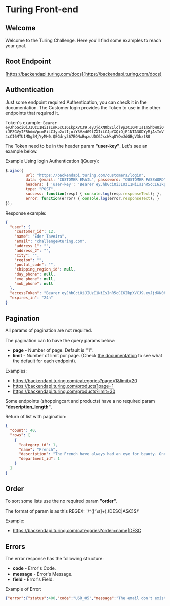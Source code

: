 # Turing Front-end


## Welcome
Welcome to the Turing Challenge. Here you'll find some examples to reach your goal. 

## Root Endpoint 
[https://backendapi.turing.com/docs](https://backendapi.turing.com/docs)

## Authentication
Just some endpoint required Authentication, you can check it in the documentation. The Customer login provides the Token to use in the other endpoints that required it.


Token's example: ```Bearer eyJhbGciOiJIUzI1NiIsInR5cCI6IkpXVCJ9.eyJjdXN0b21lcl9pZCI6MTIsIm5hbWUiOiJFZGVyIFRhdmVpcmEiLCJyb2xlIjoiY3VzdG9tZXIiLCJpYXQiOjE1NTA3ODYyMjAsImV4cCI6MTU1MDg3MjYyMH0.QEGdry367EQNxBqzuUDCGJscWkq8YQwJdGBgV3hztR0```
 
The Token need to be in the header param **"user-key"**. Let's see an example below.

Example Using login Authentication (jQuery):
```javascript
$.ajax({ 
         url: "https://backendapi.turing.com/customers/login",
         data: {email: "CUSTOMER EMAIL", passsword: "CUSTOMER PASSWORD"},
         headers: { 'user-key': 'Bearer eyJhbGciOiJIUzI1NiIsInR5cCI6IkpXVCJ9.eyJjdXN0b21lcl9pZCI6MTIsIm5hbWUiOiJFZGVyIFRhdmVpcmEiLCJyb2xlIjoiY3VzdG9tZXIiLCJpYXQiOjE1NTA3ODYyMjAsImV4cCI6MTU1MDg3MjYyMH0.QEGdry367EQNxBqzuUDCGJscWkq8YQwJdGBgV3hztR0' },
         type: "POST",
         success: function(resp) { console.log(resp.responseText); },
         error: function(error) { console.log(error.responseText); }
});		
```

Response example:
```json
{
  "user": {
    "customer_id": 12,
    "name": "Eder Taveira",
    "email": "challenge@turing.com",
    "address_1": "",
    "address_2": "",
    "city": "",
    "region": "",
    "postal_code": "",
    "shipping_region_id": null,
    "day_phone": null,
    "eve_phone": null,
    "mob_phone": null
  },
  "accessToken": "Bearer eyJhbGciOiJIUzI1NiIsInR5cCI6IkpXVCJ9.eyJjdXN0b21lcl9pZCI6MTIsIm5hbWUiOiJFZGVyIFRhdmVpcmEiLCJyb2xlIjoiY3VzdG9tZXIiLCJpYXQiOjE1NTA3ODYyMjAsImV4cCI6MTU1MDg3MjYyMH0.QEGdry367EQNxBqzuUDCGJscWkq8YQwJdGBgV3hztR0",
  "expires_in": "24h"
}
```

## Pagination
All params of pagination are not required.

The pagination can to have the query params below:

* **page** - Number of page. Default is "1".
* **limit** - Number of limit por page. (Check [the documentation](https://backendapi.turing.com/docs) to see what the default for each endpoint).

Examples: 

* https://backendapi.turing.com/categories?page=1&limit=20
* https://backendapi.turing.com/products?page=1
* https://backendapi.turing.com/products?limit=30

Some endpoints (shoppingcart and products) have a  no required param **"description_length"**.

Return of list with pagination:
```json
{
  "count": 40,
  "rows": [
    {
      "category_id": 1,
      "name": "French",
      "description": "The French have always had an eye for beauty. One look at the T-shirts below and you'll see that same appreciation has been applied abundantly to their postage stamps. Below are some of our most beautiful and colorful T-shirts, so browse away! And don't forget to go all the way to the bottom - you don't want to miss any of them!",
      "department_id": 1
    }
  ]
}
```

## Order

To sort some lists use the no required param **"order"**.

The format of param is as this REGEX: '/^([^\s]+),(DESC|ASC)$/'

Example: 

* https://backendapi.turing.com/categories?order=name|DESC
 


## Errors

The error response has the following structure:

* **code** - Error's Code.
* **message** - Error's Message.
* **field** - Error's Field.

Example of Error:
```json
{"error":{"status":400,"code":"USR_05","message":"The email don't exists.","field":"email"}}
```

